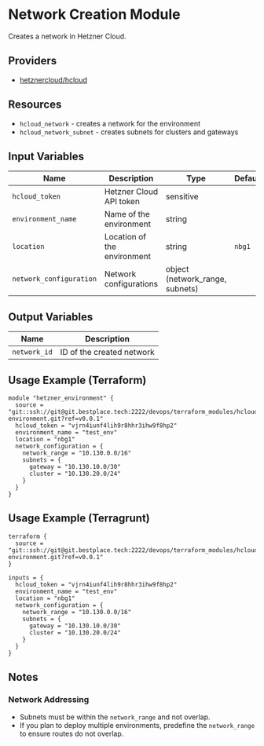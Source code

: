 # Network Creation Module

Creates a network in Hetzner Cloud.

## Providers

- [hetznercloud/hcloud](https://registry.terraform.io/providers/hetznercloud/hcloud/latest)

## Resources

- `hcloud_network` - creates a network for the environment
- `hcloud_network_subnet` - creates subnets for clusters and gateways

## Input Variables

| Name                   | Description                    | Type                       | Default  |
|------------------------|--------------------------------|----------------------------|----------|
| `hcloud_token`         | Hetzner Cloud API token        | sensitive                  |          |
| `environment_name`     | Name of the environment        | string                     |          |
| `location`             | Location of the environment    | string                     | `nbg1`   |
| `network_configuration`| Network configurations         | object (network_range, subnets) |          |

## Output Variables

| Name         | Description           |
|--------------|-----------------------|
| `network_id` | ID of the created network |

## Usage Example (Terraform)

```hcl
module "hetzner_environment" {
  source = "git::ssh://git@git.bestplace.tech:2222/devops/terraform_modules/hcloud-environment.git?ref=v0.0.1"
  hcloud_token = "vjrn4iunf4lih9r8hhr3ihw9f8hp2"
  environment_name = "test_env"
  location = "nbg1"
  network_configuration = {
    network_range = "10.130.0.0/16"
    subnets = {
      gateway = "10.130.10.0/30"
      cluster = "10.130.20.0/24"
    }
  }
}
```

## Usage Example (Terragrunt)

```hcl
terraform {
  source = "git::ssh://git@git.bestplace.tech:2222/devops/terraform_modules/hcloud-environment.git?ref=v0.0.1"
}

inputs = {
  hcloud_token = "vjrn4iunf4lih9r8hhr3ihw9f8hp2"
  environment_name = "test_env"
  location = "nbg1"
  network_configuration = {
    network_range = "10.130.0.0/16"
    subnets = {
      gateway = "10.130.10.0/30"
      cluster = "10.130.20.0/24"
    }
  }
}
```

## Notes

### Network Addressing

- Subnets must be within the `network_range` and not overlap.
- If you plan to deploy multiple environments, predefine the `network_range` to ensure routes do not overlap.